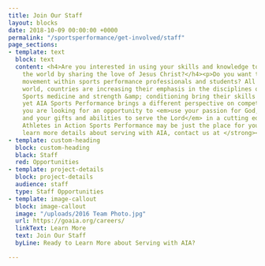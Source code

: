 ```yaml
---
title: Join Our Staff
layout: blocks
date: 2018-10-09 00:00:00 +0000
permalink: "/sportsperformance/get-involved/staff"
page_sections:
- template: text
  block: text
  content: <h4>Are you interested in using your skills and knowledge to help change
    the world by sharing the love of Jesus Christ?</h4><p>Do you want to inspire a
    movement within sports performance professionals and students? All around the
    world, countries are increasing their emphasis in the disciplines of sports performance.
    Sports medicine and strength &amp; conditioning bring their skills to others,
    yet AIA Sports Performance brings a different perspective on competition as well.</p><p>If
    you are looking for an opportunity to <em>use your passion for God, love of sports,
    and your gifts and abilities to serve the Lord</em> in a cutting edge ministry,
    Athletes in Action Sports Performance may be just the place for you!</p><p><strong>To
    learn more details about serving with AIA, contact us at </strong><a href="mailto:sportsperformance@athletesinaction.org"><strong>sportsperformance@athletesinaction.org</strong></a><strong>.</strong></p>
- template: custom-heading
  block: custom-heading
  black: Staff
  red: Opportunities
- template: project-details
  block: project-details
  audience: staff
  type: Staff Opportunities
- template: image-callout
  block: image-callout
  image: "/uploads/2016 Team Photo.jpg"
  url: https://goaia.org/careers/
  linkText: Learn More
  text: Join Our Staff
  byLine: Ready to Learn More about Serving with AIA?

---
```

